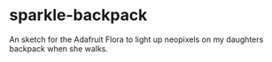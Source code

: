 # sparkle-backpack
An sketch for the Adafruit Flora to light up neopixels on my daughters backpack when she walks.
